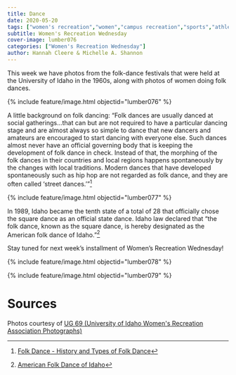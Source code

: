 ```yaml
---
title: Dance
date: 2020-05-20
tags: ["women's recreation","women","campus recreation","sports","athletes","dance"]
subtitle: Women's Recreation Wednesday
cover-image: lumber076
categories: ["Women's Recreation Wednesday"]
author: Hannah Cleere & Michelle A. Shannon
---
```


This week we have photos from the folk-dance festivals that
were held at the University of Idaho in the 1960s, along with photos of women
doing folk dances.

{% include feature/image.html objectid="lumber076" %}

A little background on folk dancing: “Folk dances are
usually danced at social gatherings…that can but are not required to have a
particular dancing stage and are almost always so simple to dance that new
dancers and amateurs are encouraged to start dancing with everyone else. Such
dances almost never have an official governing body that is keeping the development
of folk dance in check. Instead of that, the morphing of the folk dances in
their countries and local regions happens spontaneously by the changes with
local traditions. Modern dances that have developed spontaneously such as hip
hop are not regarded as folk dance, and they are often called ‘street dances.’”[^1]

{% include feature/image.html objectid="lumber077" %}

In 1989,
Idaho became the tenth state of a total of 28 that officially chose the square
dance as an official state dance. Idaho law declared that “the folk dance,
known as the square dance, is hereby designated as the American folk dance of
Idaho.”[^2]

Stay tuned for next week’s installment of Women’s
Recreation Wednesday!

{% include feature/image.html objectid="lumber078" %}

{% include feature/image.html objectid="lumber079" %}

# Sources

Photos courtesy of [UG 69 (University of Idaho Women's Recreation Association Photographs)](http://archiveswest.orbiscascade.org/ark:/80444/xv152953/op=fstyle.aspx?t=k&amp;q=)

[^1]: [Folk Dance - History and Types of Folk Dance](http://www.dancefacts.net/dance-list/folk-dance/)

[^2]: [American Folk Dance of Idaho](https://www.netstate.com/states/symb/dances/id_square_dance.htm)